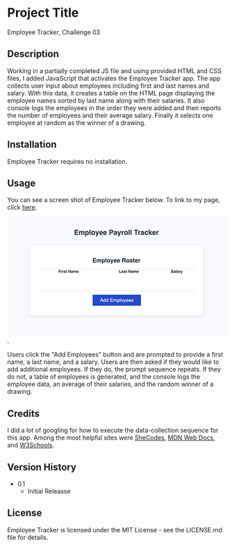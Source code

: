 # Project Title

Employee Tracker, Challenge 03

## Description

Working in a partially completed JS file and using provided HTML and CSS files, I added JavaScript that activates the Employee Tracker app. The app collects user input about employees including first and last names and salary. With this data, it creates a table on the HTML page displaying the employee names sorted by last name along with their salaries. It also console logs the employees in the order they were added and then reports the number of employees and their average salary. Finally it selects one employee at random as the winner of a drawing.

## Installation

Employee Tracker requires no installation.

## Usage
You can see a screen shot of Employee Tracker below. To link to my page, click [here](https://matthewwilliamscmh.github.io/EmployeeTracker).

![Employee Tracker landing page](./Assets/employeetracker.jpg).

Users click the "Add Employees" button and are prompted to provide a first name, a last name, and a salary. Users are then asked if they would like to add additional employees. If they do, the prompt sequence repeats. If they do not, a table of employees is generated, and the console logs the employee data, an average of their salaries, and the random winner of a drawing.

## Credits

I did a lot of googling for how to execute the data-collection sequence for this app. Among the most helpful sites were [SheCodes](https://www.shecodes.io/athena/), [MDN Web Docs](https://developer.mozilla.org), and [W3Schools](https://www.w3schools.com).

## Version History

* 0.1
    * Initial Releasse

## License

Employee Tracker is licensed under the MIT License - see the LICENSE.md file for details.
